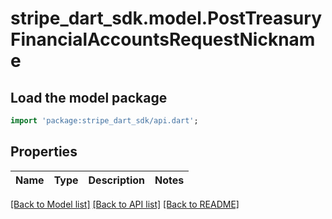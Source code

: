 # stripe_dart_sdk.model.PostTreasuryFinancialAccountsRequestNickname

## Load the model package
```dart
import 'package:stripe_dart_sdk/api.dart';
```

## Properties
Name | Type | Description | Notes
------------ | ------------- | ------------- | -------------

[[Back to Model list]](../README.md#documentation-for-models) [[Back to API list]](../README.md#documentation-for-api-endpoints) [[Back to README]](../README.md)


